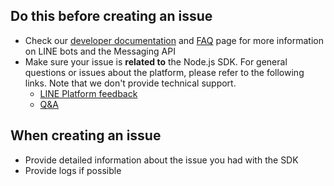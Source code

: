 ## Do this before creating an issue

- Check our [developer documentation](https://developers.line.me/en/docs/) and
  [FAQ](https://developers.line.me/en/faq/messaging-api/) page for more
  information on LINE bots and the Messaging API
- Make sure your issue is **related to** the Node.js SDK. For general questions
  or issues about the platform, please refer to the following links. Note that
  we don't provide technical support.
  + [LINE Platform feedback](https://github.com/line/line-platform-feedback)
  + [Q&A](https://www.line-community.me/questions)

## When creating an issue

- Provide detailed information about the issue you had with the SDK
- Provide logs if possible
